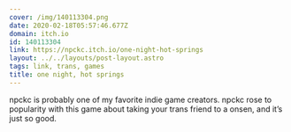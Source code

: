 ```yaml
---
cover: /img/140113304.png
date: 2020-02-18T05:57:46.677Z
domain: itch.io
id: 140113304
link: https://npckc.itch.io/one-night-hot-springs
layout: ../../layouts/post-layout.astro
tags: link, trans, games
title: one night, hot springs
---
```


npckc is probably one of my favorite indie game creators. npckc rose to popularity with this game about taking your trans friend to a onsen, and it’s just so good.
